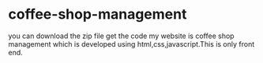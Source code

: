 # coffee-shop-management
you can download the zip file get the code
my website is coffee shop management which is developed using html,css,javascript.This is only front end.
